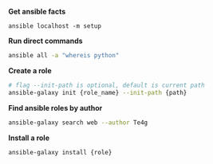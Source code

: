 **Get ansible facts**
```shell script
ansible localhost -m setup
```

**Run direct commands**
```bash
ansible all -a "whereis python"
```

**Create a role**
```bash
# flag --init-path is optional, default is current path
ansible-galaxy init {role_name} --init-path {path}
```

**Find ansible roles by author**
```bash
ansible-galaxy search web --author Te4g
```

**Install a role**
```bash
ansible-galaxy install {role}
```


